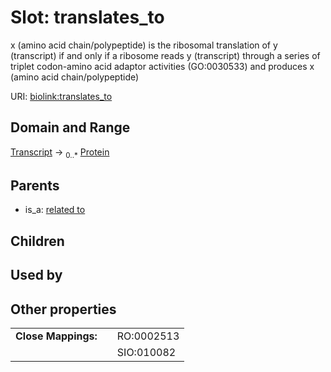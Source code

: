 
# Slot: translates_to


x (amino acid chain/polypeptide) is the ribosomal translation of y (transcript) if and only if a ribosome reads y (transcript) through a series of triplet codon-amino acid adaptor activities (GO:0030533) and produces x (amino acid chain/polypeptide)

URI: [biolink:translates_to](https://w3id.org/biolink/vocab/translates_to)


## Domain and Range

[Transcript](Transcript.md) &#8594;  <sub>0..\*</sub> [Protein](Protein.md)

## Parents

 *  is_a: [related to](related_to.md)

## Children


## Used by


## Other properties

|  |  |  |
| --- | --- | --- |
| **Close Mappings:** | | RO:0002513 |
|  | | SIO:010082 |

